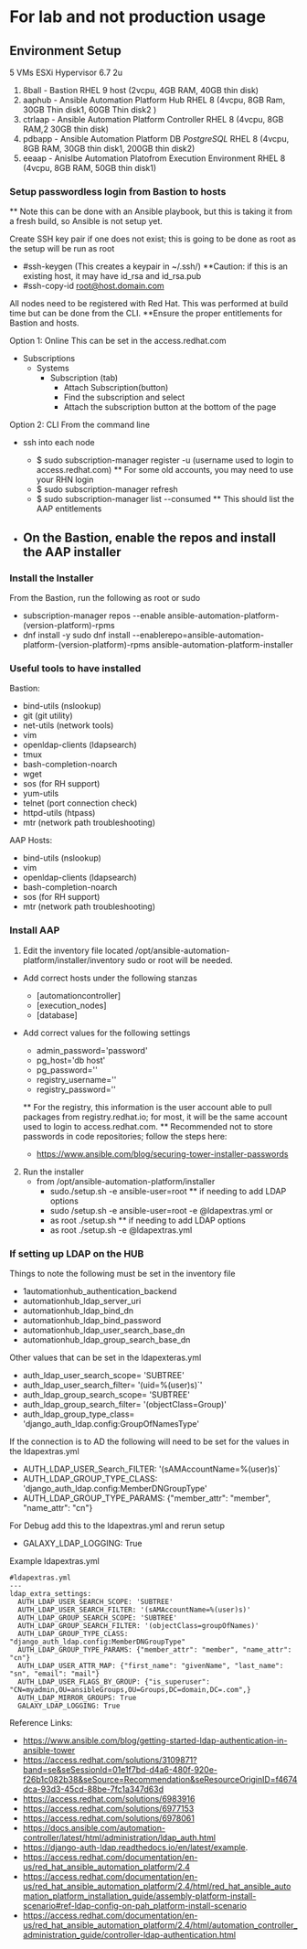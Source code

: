 # For lab and not production usage

## Environment Setup
5 VMs
ESXi Hypervisor 6.7 2u

 1. 8ball - Bastion RHEL 9 host (2vcpu, 4GB RAM, 40GB thin disk)
 2. aaphub - Ansible Automation Platform Hub RHEL 8 (4vcpu, 8GB Ram, 30GB Thin disk1, 60GB Thin disk2 )
 3. ctrlaap - Ansible Automation Platform Controller RHEL 8 (4vcpu, 8GB RAM,2 30GB thin disk)
 4. pdbapp - Ansible Automation Platform DB *PostgreSQL* RHEL 8 (4vcpu, 8GB RAM, 30GB thin disk1, 200GB thin disk2)
 5. eeaap - Anislbe Automation Platofrom Execution Environment RHEL 8 (4vcpu, 8GB RAM, 50GB thin disk1)

### Setup passwordless login from Bastion to hosts

** Note this can be done with an Ansible playbook, but this is taking it from a fresh build, so Ansible is not setup yet.

Create SSH key pair if one does not exist; this is going to be done as root as the setup will be run as root
- #ssh-keygen (This creates a keypair in ~/.ssh/)
  **Caution: if this is an existing host, it may have id_rsa and id_rsa.pub
- #ssh-copy-id root@host.domain.com

All nodes need to be registered with Red Hat.
This was performed at build time but can be done from the CLI.
  **Ensure the proper entitlements for Bastion and hosts.

Option 1: Online
This can be set in the access.redhat.com
- Subscriptions
  - Systems
    - Subscription (tab)
      - Attach Subscription(button)
      - Find the subscription and select
      - Attach the subscription button at the bottom of the page

Option 2: CLI
From the command line
- ssh into each node
  - $ sudo subscription-manager register -u (username used to login to access.redhat.com)
    ** For some old accounts, you may need to use your RHN login
  - $ sudo subscription-manager refresh
  - $ sudo subscription-manager list --consumed
    ** This should list the AAP entitlements

- On the Bastion, enable the repos and install the AAP installer
  -

### Install the Installer
From the Bastion, run the following as root or sudo
- subscription-manager repos --enable ansible-automation-platform-(version-platform)-rpms
- dnf install -y sudo dnf install --enablerepo=ansible-automation-platform-(version-platform)-rpms ansible-automation-platform-installer

### Useful tools to have installed
Bastion:
- bind-utils (nslookup)
- git (git utility)
- net-utils (network tools)
- vim
- openldap-clients (ldapsearch)
- tmux
- bash-completion-noarch
- wget
- sos (for RH support)
- yum-utils
- telnet (port connection check)
- httpd-utils (htpass)
- mtr (network path troubleshooting)

AAP Hosts:
- bind-utils (nslookup)
- vim
- openldap-clients (ldapsearch)
- bash-completion-noarch
- sos (for RH support)
- mtr (network path troubleshooting)

### Install AAP
1. Edit the inventory file located /opt/ansible-automation-platform/installer/inventory sudo or root will be needed.
  - Add correct hosts under the following stanzas
    - [automationcontroller]
    - [execution_nodes]
    - [database]
  - Add correct values for the following settings
    - admin_password='password'
    - pg_host='db host'
    - pg_password=''
    - registry_username=''
    - registry_password=''

    ** For the registry, this information is the user account able to pull packages from registry.redhat.io; for most, it will be the same account used to login to access.redhat.com.
    ** Recommended not to store passwords in code repositories; follow the steps here:
    - https://www.ansible.com/blog/securing-tower-installer-passwords

2. Run the installer
   - from /opt/ansible-automation-platform/installer
     - sudo./setup.sh -e ansible-user=root
    ** if needing to add LDAP options
     - sudo /setup.sh -e ansible-user=root -e @ldapextras.yml
     or
     - as root ./setup.sh
    ** if needing to add LDAP options
     - as root ./setup.sh -e @ldapextras.yml

### If setting up LDAP on the HUB
Things to note the following must be set in the inventory file
   - 1automationhub_authentication_backend
   - automationhub_ldap_server_uri
   - automationhub_ldap_bind_dn
   - automationhub_ldap_bind_password
   - automationhub_ldap_user_search_base_dn
   - automationhub_ldap_group_search_base_dn

Other values that can be set in the ldapexteras.yml
  - auth_ldap_user_search_scope= 'SUBTREE'
  - auth_ldap_user_search_filter= '(uid=%(user)s)`\'
  - auth_ldap_group_search_scope= 'SUBTREE'
  - auth_ldap_group_search_filter= '(objectClass=Group)'
  - auth_ldap_group_type_class= 'django_auth_ldap.config:GroupOfNamesType'

If the connection is to AD the following will need to be set for the values in the ldapextras.yml
  - AUTH_LDAP_USER_Search_FILTER: '(sAMAccountName=%(user)s)`
  - AUTH_LDAP_GROUP_TYPE_CLASS: 'django_auth_ldap.config:MemberDNGroupType'
  - AUTH_LDAP_GROUP_TYPE_PARAMS: {"member_attr": "member", "name_attr": "cn"}

For Debug add this to the ldapextras.yml and rerun setup
 - GALAXY_LDAP_LOGGING: True

  Example ldapextras.yml
```
#ldapextras.yml
---
ldap_extra_settings:
  AUTH_LDAP_USER_SEARCH_SCOPE: 'SUBTREE'
  AUTH_LDAP_USER_SEARCH_FILTER: '(sAMAccountName=%(user)s)'
  AUTH_LDAP_GROUP_SEARCH_SCOPE: 'SUBTREE'
  AUTH_LDAP_GROUP_SEARCH_FILTER: '(objectClass=groupOfNames)'
  AUTH_LDAP_GROUP_TYPE_CLASS: "django_auth_ldap.config:MemberDNGroupType"
  AUTH_LDAP_GROUP_TYPE_PARAMS: {"member_attr": "member", "name_attr": "cn"}
  AUTH_LDAP_USER_ATTR_MAP: {"first_name": "givenName", "last_name": "sn", "email": "mail"}
  AUTH_LDAP_USER_FLAGS_BY_GROUP: {"is_superuser": "CN=myadmin,OU=ansibleGroups,OU=Groups,DC=domain,DC=.com",}
  AUTH_LDAP_MIRROR_GROUPS: True
  GALAXY_LDAP_LOGGING: True
```
Reference Links:
- https://www.ansible.com/blog/getting-started-ldap-authentication-in-ansible-tower
- https://access.redhat.com/solutions/3109871?band=se&seSessionId=01e1f7bd-d4a6-480f-920e-f26b1c082b38&seSource=Recommendation&seResourceOriginID=f4674dca-93d3-45cd-88be-7fc1a347d63d
- https://access.redhat.com/solutions/6983916
- https://access.redhat.com/solutions/6977153
- https://access.redhat.com/solutions/6978061
- https://docs.ansible.com/automation-controller/latest/html/administration/ldap_auth.html
- https://django-auth-ldap.readthedocs.io/en/latest/example.
- https://access.redhat.com/documentation/en-us/red_hat_ansible_automation_platform/2.4
- https://access.redhat.com/documentation/en-us/red_hat_ansible_automation_platform/2.4/html/red_hat_ansible_automation_platform_installation_guide/assembly-platform-install-scenario#ref-ldap-config-on-pah_platform-install-scenario
- https://access.redhat.com/documentation/en-us/red_hat_ansible_automation_platform/2.4/html/automation_controller_administration_guide/controller-ldap-authentication.html
